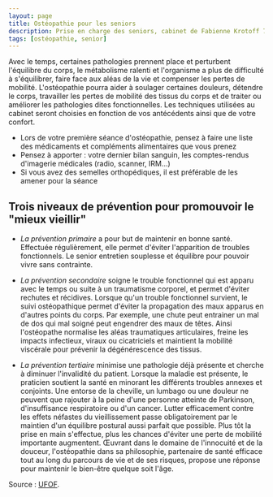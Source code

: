 ```yaml
---
layout: page
title: Ostéopathie pour les seniors
description: Prise en charge des seniors, cabinet de Fabienne Krotoff 75015 Paris - 01 45 31 98 48
tags: [ostéopathie, senior]
---
```


Avec le temps, certaines pathologies prennent place et perturbent l'équilibre du corps, le métabolisme ralenti et l'organisme a plus de difficulté à s'équilibrer, faire face aux aléas de la vie et compenser les pertes de mobilité. L'ostéopathie pourra aider à soulager certaines douleurs, détendre le corps, travailler les pertes de mobilité des tissus du corps et de traiter ou améliorer les pathologies dites fonctionnelles. Les techniques utilisées au cabinet seront choisies en fonction de vos antécédents ainsi que de votre confort.

- Lors de votre première séance d'ostéopathie, pensez à faire une liste des médicaments et compléments alimentaires que vous prenez
- Pensez à apporter : votre dernier bilan sanguin, les comptes-rendus d'imagerie médicales (radio, scanner, IRM...)
- Si vous avez des semelles orthopédiques, il est préférable de les amener pour la séance

## Trois niveaux de prévention pour promouvoir le "mieux vieillir"

- _La prévention primaire_ a pour but de maintenir en bonne santé. Effectuée régulièrement, elle permet d'éviter l'apparition de troubles fonctionnels. Le senior entretien souplesse et équilibre pour pouvoir vivre sans contrainte.

- _La prévention secondaire_ soigne le trouble fonctionnel qui est apparu avec le temps ou suite à un traumatisme corporel, et permet d'éviter rechutes et récidives. Lorsque qu'un trouble fonctionnel survient, le suivi ostéopathique permet d'éviter la propagation des maux apparus en d'autres points du corps. Par exemple, une chute peut entrainer un mal de dos qui mal soigné peut engendrer des maux de têtes. Ainsi l'ostéopathe normalise les aléas traumatiques articulaires, freine les impacts infectieux, viraux ou cicatriciels et maintient la mobilité viscérale pour prévenir la dégénérescence des tissus.

- _La prévention tertiaire_ minimise une pathologie déjà présente et cherche à diminuer l'invalidité du patient. Lorsque la maladie est présente, le praticien soutient la santé en minorant les différents troubles annexes et conjoints. Une entorse de la cheville, un lumbago ou une douleur ne peuvent que rajouter à la peine d'une personne atteinte de Parkinson,
  d'insuffisance respiratoire ou d'un cancer. Lutter efficacement contre les effets néfastes du vieillissement passe obligatoirement par le maintien d'un équilibre postural aussi parfait que possible. Plus tôt la prise en main s'effectue, plus les chances d'éviter une perte de mobilité importante augmentent. Œuvrant dans le domaine de l'innocuité et de la douceur, l'ostéopathie dans sa philosophie, partenaire de santé efficace tout au long du parcours de vie et de ses risques, propose une réponse pour maintenir le bien-être quelque soit l'âge.

Source : [UFOF](http://www.osteofrance.com/osteopathie/bienvieillir/).
